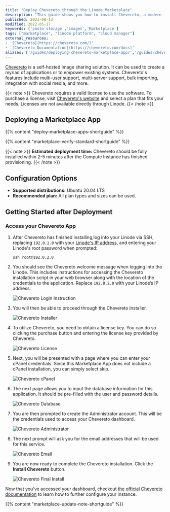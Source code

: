 ```yaml
---
title: "Deploy Chevereto through the Linode Marketplace"
description: "This guide shows you how to install Chevereto, a modern image sharing solution with drag-and-drop upload experience and more, using the Linode One-Click Marketplace."
published: 2021-08-13
modified: 2022-05-17
keywords: ['photo storage','images','Marketplace']
tags: ["marketplace", "linode platform", "cloud manager"]
external_resources:
- '[Chevereto](https://chevereto.com/)'
- '[Chevereto Documentation](https://chevereto.com/docs)'
aliases: ['/guides/deploying-chevereto-marketplace-app/','/guides/chevereto-marketplace-app/']
---
```


[Chevereto](https://chevereto.com/) is a self-hosted image sharing solution. It can be used to create a myriad of applications or to empower existing systems. Chevereto's features include multi-user support, multi-server support, bulk importing, integration with social media, and more.

{{< note >}}
Chevereto requires a valid license to use the software. To purchase a license, visit [Chevereto's website](https://chevereto.com/pricing) and select a plan that fits your needs. Licenses are not available directly through Linode.
{{< /note >}}

## Deploying a Marketplace App

{{% content "deploy-marketplace-apps-shortguide" %}}

{{% content "marketplace-verify-standard-shortguide" %}}

{{< note >}}
**Estimated deployment time:** Chevereto should be fully installed within 2-5 minutes after the Compute Instance has finished provisioning.
{{< /note >}}

## Configuration Options

- **Supported distributions:** Ubuntu 20.04 LTS
- **Recommended plan:** All plan types and sizes can be used.

## Getting Started after Deployment

### Access your Chevereto App

1.  After Chevereto has finished installing,log into your Linode via SSH, replacing `192.0.2.0` with your [Linode's IP address](/docs/guides/find-your-linodes-ip-address/), and entering your Linode's root password when prompted:

        ssh root@192.0.2.0

1.  You should see the Chevereto welcome message when logging into the Linode. This includes instructions for accessing the Chevereto installation script in your web browser along with the location of the credentials to the application. Replace `192.0.2.0` with your Linode’s IP address.

    ![Chevereto Login Instruction](chevereto-login.png)

1.  You will then be able to proceed through the Chevereto Installer.

    ![Chevereto Installer](chevereto-installer.png)

1.  To utilize Chevereto, you need to obtain a license key. You can do so clicking the purchase button and entering the license key provided by Chevereto.

    ![Chevereto License](chevereto-license.png)

1.  Next, you will be presented with a page where you can enter your cPanel credentials. Since this Marketplace App does not include a cPanel installation, you can simply select skip.

    ![Chevereto cPanel](chevereto-cpanel.png)

1.  The next page allows you to input the database information for this application. It should be pre-filled with the user and password details.

    ![Chevereto Database](chevereto-database.png)

1.  You are then prompted to create the Administrator account. This will be the credentials used to access your Chevereto dashboard.

    ![Chevereto Administrator](chevereto-adminstrator.png)

1.  The next prompt will ask you for the email addresses that will be used for this service.

    ![Chevereto Email](chevereto-emails.png)

1.  You are now ready to complete the Chevereto installation. Click the **Install Chevereto** button.

    ![Chevereto Final Install](chevereto-final_install.png)

Now that you’ve accessed your dashboard, checkout [the official Chevereto documentation](https://v3-docs.chevereto.com/) to learn how to further configure your instance.

{{% content "marketplace-update-note-shortguide" %}}